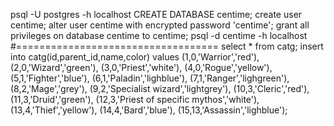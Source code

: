 psql -U postgres -h localhost
CREATE DATABASE centime;
create user centime;
alter user centime with encrypted password 'centime';
grant all privileges on database centime to centime;
psql -d centime -h localhost
#===================================
select * from catg;
insert into catg(id,parent_id,name,color) 
values
(1,0,'Warrior','red'),
(2,0,'Wizard','green'),
(3,0,'Priest','white'),
(4,0,'Rogue','yellow'),
(5,1,'Fighter','blue'),
(6,1,'Paladin','lighblue'),
(7,1,'Ranger','lighgreen'),
(8,2,'Mage','grey'),
(9,2,'Specialist wizard','lightgrey'),
(10,3,'Cleric','red'),
(11,3,'Druid','green'),
(12,3,'Priest of specific mythos','white'),
(13,4,'Thief','yellow'),
(14,4,'Bard','blue'),
(15,13,'Assassin','lighblue');